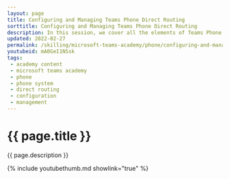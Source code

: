 ```yaml
---
layout: page
title: Configuring and Managing Teams Phone Direct Routing
sorttitle: Configuring and Managing Teams Phone Direct Routing
description: In this session, we cover all the elements of Teams Phone Direct Routing, including Session Border Controllers (SBC), Voice Routing policies, dial plans, translation of phone numbers, and how the entire call flow pairs with Direct Routing.
updated: 2022-02-27
permalink: /skilling/microsoft-teams-academy/phone/configuring-and-managing
youtubeid: mA0GeI1NSsk
tags: 
 - academy content
 - microsoft teams academy
 - phone
 - phone system
 - direct routing
 - configuration
 - management
---
```


# {{ page.title }}

{{ page.description }}

{% include youtubethumb.md showlink="true" %}